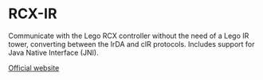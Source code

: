 # RCX-IR
 Communicate with the Lego RCX controller without the need of a Lego IR tower, converting between the IrDA and cIR protocols. Includes support for Java Native Interface (JNI).
 
[Official website](http://rcxir.sourceforge.net)
